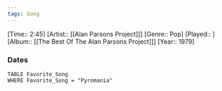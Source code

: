 ```yaml
---
tags: Song  
---
```

[Time:: 2:45]
[Artist:: [[Alan Parsons Project]]]
[Genre:: Pop]
[Played:: ]
[Album:: [[The Best Of The Alan Parsons Project]]]
[Year:: 1979]
### Dates
````dataview
TABLE Favorite_Song
WHERE Favorite_Song = "Pyromania"
````